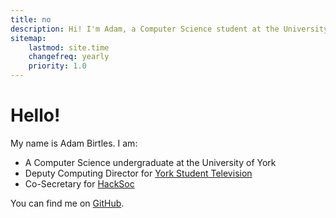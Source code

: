 ```yaml
---
title: no
description: Hi! I'm Adam, a Computer Science student at the University of York.
sitemap:
    lastmod: site.time
    changefreq: yearly
    priority: 1.0
---
```

# Hello!

My name is Adam Birtles. I am:

- A Computer Science undergraduate at the University of York
- Deputy Computing Director for [York Student Television][ystv]
- Co-Secretary for [HackSoc][hacksoc]

You can find me on [GitHub][github].

[ystv]: https://ystv.co.uk/
[hacksoc]: https://hacksoc.org/
[github]: https://github.com/adambirtles "@adambirtles on GitHub"
